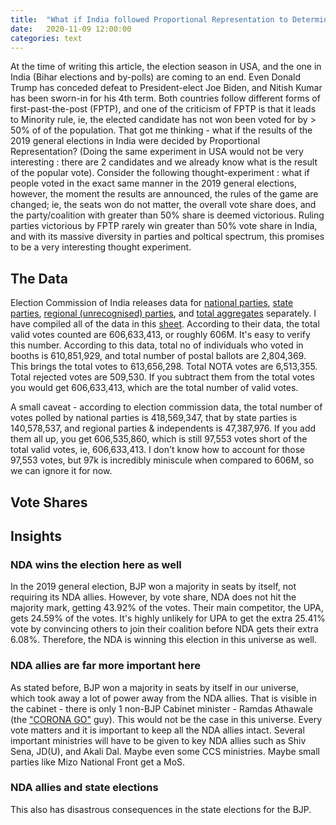 ```yaml
---
title:  "What if India followed Proportional Representation to Determine the 2019 Elections?"
date:   2020-11-09 12:00:00
categories: text
---
```


At the time of writing this article, the election season in USA, and the one in India (Bihar elections and by-polls) are coming to an end. Even Donald Trump has conceded defeat to President-elect Joe Biden, and Nitish Kumar has been sworn-in for his 4th term. Both countries follow different forms of first-past-the-post (FPTP), and one of the criticism of FPTP is that it leads to Minority rule, ie, the elected candidate has not won been voted for by > 50% of of the population. That got me thinking - what if the results of the 2019 general elections in India were decided by Proportional Representation? (Doing the same experiment in USA would not be very interesting : there are 2 candidates and we already know what is the result of the popular vote). Consider the following thought-experiment : what if people voted in the exact same manner in the 2019 general elections, however, the moment the results are announced, the rules of the game are changed; ie, the seats won do not matter, the overall vote share does, and the party/coalition with greater than 50% share is deemed victorious. Ruling parties victorious by FPTP rarely win greater than 50% vote share in India, and with its massive diversity in parties and poltical spectrum, this promises to be a very interesting thought experiment. 

## The Data

Election Commission of India releases data for [national parties](https://eci.gov.in/files/file/10955-20-performance-of-national-parties/), [state parties](https://eci.gov.in/files/file/10953-21performance-of-state-parties/), [regional (unrecognised) parties](https://eci.gov.in/files/file/10951-22performance-of-registered-unrecognised-parties/), and [total aggregates](https://eci.gov.in/files/file/10991-2-highlights/) separately. I have compiled all of the data in this [sheet](https://docs.google.com/spreadsheets/d/1uXOPSJCHtAsOIKFmQZVgR4FzMyEjGNR5MF-Wto2oE8Q/edit?usp=sharing). According to their data, the total valid votes counted are 606,633,413, or roughly 606M. It's easy to verify this number. According to this data, total no of individuals who voted in booths is 610,851,929, and total number of postal ballots are 2,804,369. This brings the total votes to 613,656,298. Total NOTA votes are 6,513,355. Total rejected votes are 509,530. If you subtract them from the total votes you would get 606,633,413, which are the total number of valid votes. 

A small caveat - according to election commission data, the total number of votes polled by national parties is 418,569,347, that by state parties is 140,578,537, and regional parties & independents is 47,387,976. If you add them all up, you get 606,535,860, which is still 97,553 votes short of the total valid votes, ie, 606,633,413. I don't know how to account for those 97,553 votes, but 97k is incredibly miniscule when compared to 606M, so we can ignore it for now. 

## Vote Shares

## Insights

### NDA wins the election here as well

In the 2019 general election, BJP won a majority in seats by itself, not requiring its NDA allies. However, by vote share, NDA does not hit the majority mark, getting 43.92% of the votes. Their main competitor, the UPA, gets 24.59% of the votes. It's highly unlikely for UPA to get the extra 25.41% vote by convincing others to join their coalition before NDA gets their extra 6.08%. Therefore, the NDA is winning this election in this universe as well.

### NDA allies are far more important here

As stated before, BJP won a majority in seats by itself in our universe, which took away a lot of power away from the NDA allies. That is visible in the cabinet - there is only 1 non-BJP Cabinet minister - Ramdas Athawale (the ["CORONA GO"](https://www.youtube.com/watch?v=cspF9QK5FlA) guy). This would not be the case in this universe. Every vote matters and it is important to keep all the NDA allies intact. Several important ministries will have to be given to key NDA allies such as Shiv Sena, JD(U), and Akali Dal. Maybe even some CCS ministries. Maybe small parties like Mizo National Front get a MoS. 

### NDA allies and state elections

This also has disastrous consequences in the state elections for the BJP. 